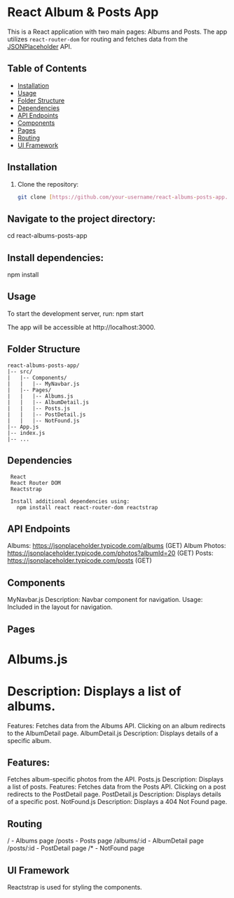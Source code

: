 # React Album & Posts App

This is a React application with two main pages: Albums and Posts. The app utilizes `react-router-dom` for routing and fetches data from the [JSONPlaceholder](https://jsonplaceholder.typicode.com/) API.

## Table of Contents

- [Installation](#installation)
- [Usage](#usage)
- [Folder Structure](#folder-structure)
- [Dependencies](#dependencies)
- [API Endpoints](#api-endpoints)
- [Components](#components)
- [Pages](#pages)
- [Routing](#routing)
- [UI Framework](#ui-framework)

## Installation

1. Clone the repository:

   ```bash
   git clone [https://github.com/your-username/react-albums-posts-app.git](https://github.com/RaimaAftab95/React-Assignment2)https://github.com/RaimaAftab95/React-Assignment2

## Navigate to the project directory: 
   cd react-albums-posts-app
   
## Install dependencies:
   npm install

## Usage
To start the development server, run:
   npm start

The app will be accessible at http://localhost:3000.

## Folder Structure

```
react-albums-posts-app/
|-- src/
|   |-- Components/
|   |   |-- MyNavbar.js
|   |-- Pages/
|   |   |-- Albums.js
|   |   |-- AlbumDetail.js
|   |   |-- Posts.js
|   |   |-- PostDetail.js
|   |   |-- NotFound.js
|-- App.js
|-- index.js
|-- ...
```

## Dependencies
     React
     React Router DOM
     Reactstrap

     Install additional dependencies using:
       npm install react react-router-dom reactstrap

## API Endpoints
Albums: https://jsonplaceholder.typicode.com/albums (GET)
Album Photos: https://jsonplaceholder.typicode.com/photos?albumId=20 (GET)
Posts: https://jsonplaceholder.typicode.com/posts (GET)

## Components
MyNavbar.js
Description: Navbar component for navigation.
Usage: Included in the layout for navigation.

## Pages
# Albums.js
# Description: Displays a list of albums.
Features:
Fetches data from the Albums API.
Clicking on an album redirects to the AlbumDetail page.
AlbumDetail.js
Description: Displays details of a specific album.
## Features:
Fetches album-specific photos from the API.
Posts.js
Description: Displays a list of posts.
Features:
Fetches data from the Posts API.
Clicking on a post redirects to the PostDetail page.
PostDetail.js
Description: Displays details of a specific post.
NotFound.js
Description: Displays a 404 Not Found page.
## Routing
/ - Albums page
/posts - Posts page
/albums/:id - AlbumDetail page
/posts/:id - PostDetail page
/* - NotFound page
## UI Framework
Reactstrap is used for styling the components.
